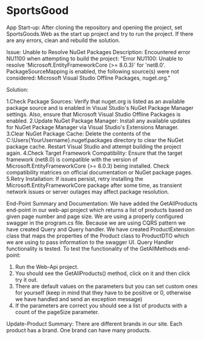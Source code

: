 # SportsGood

App Start-up: After cloning the repository and opening the project, set SportsGoods.Web as the start up project and try to run the project. If there are any errors, clean and rebuild the solution.

Issue: Unable to Resolve NuGet Packages Description: Encountered error NU1100 when attempting to build the project: "Error NU1100: Unable to resolve 'Microsoft.EntityFrameworkCore (>= 8.0.3)' for 'net8.0'. PackageSourceMapping is enabled, the following source(s) were not considered: Microsoft Visual Studio Offline Packages, nuget.org."

Solution:

1.Check Package Sources: Verify that nuget.org is listed as an available package source and is enabled in Visual Studio's NuGet Package Manager settings. Also, ensure that Microsoft Visual Studio Offline Packages is enabled.
2.Update NuGet Package Manager: Install any available updates for NuGet Package Manager via Visual Studio's Extensions Manager.
3.Clear NuGet Package Cache: Delete the contents of the C:\Users{YourUsername}.nuget\packages directory to clear the NuGet package cache. Restart Visual Studio and attempt building the project again.
4.Check Target Framework Compatibility: Ensure that the target framework (net8.0) is compatible with the version of Microsoft.EntityFrameworkCore (>= 8.0.3) being installed. Check compatibility matrices on official documentation or NuGet package pages. 
5.Retry Installation: If issues persist, retry installing the Microsoft.EntityFrameworkCore package after some time, as transient network issues or server outages may affect package resolution.

End-Point Summary and Documentation:
We have added the GetAllProducts end-point in our web-api project which returns a list of products based on given page number and page size.
We are using a properly configured swagger in the program.cs file.
Because we are using CQRS pattern we have created Query and Query handler. 
We have created ProductExtension class that maps the properties of the Product class to ProductDTO which we are using to pass information to the swagger UI.
Query Handler functionality is tested. 
To test the functionality of the GetAllMethods end-point: 
1. Run the Web-Api project.
2. You should see the GetAllProducts() method, click on it and then click try it out.
3. There are default values on the parameters but you can set custom ones for yourself (keep in mind that they have to be positive or 0, otherwise we have handled and send an exception message)
4. If the parameters are correct you should see a list of products with a count of the pageSize parameter.

Update-Product Summary: 
There are different brands in our site. Each product has a brand. One brand can have many products.
